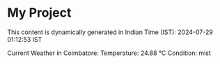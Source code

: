 # My Project

This content is dynamically generated in Indian Time (IST): 2024-07-29 01:12:53 IST


Current Weather in Coimbatore:
Temperature: 24.88 °C
Condition: mist
